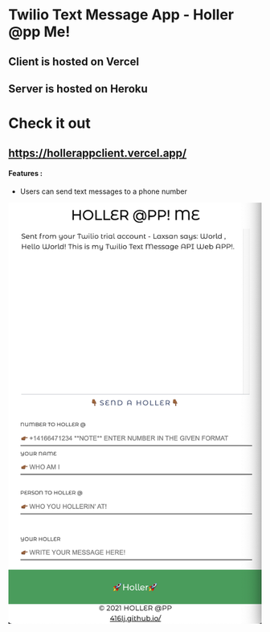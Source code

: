 # Twilio Text Message App - Holler @pp Me!
## Client is hosted on Vercel
## Server is hosted on Heroku

# Check it out
## https://hollerappclient.vercel.app/

#### Features :
* Users can send text messages to a phone number

![Screenshot](shot.png)